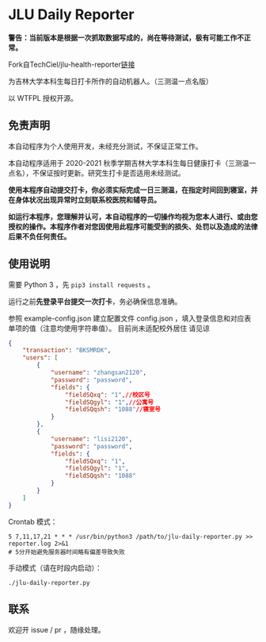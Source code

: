 # JLU Daily Reporter

__**警告：当前版本是根据一次抓取数据写成的，尚在等待测试，极有可能工作不正常。**__

Fork自TechCiel/jlu-health-reporter[链接](https://github.com/TechCiel/jlu-health-reporter)

为吉林大学本科生每日打卡所作的自动机器人。（三测温一点名版）

以 WTFPL 授权开源。

## 免责声明

本自动程序为个人使用开发，未经充分测试，不保证正常工作。

本自动程序适用于 2020-2021 秋季学期吉林大学本科生每日健康打卡（三测温一点名），不保证按时更新。研究生打卡是否适用未经测试。

**使用本程序自动提交打卡，你必须实际完成一日三测温，在指定时间回到寝室，并在身体状况出现异常时立刻联系校医院和辅导员。**

__**如运行本程序，您理解并认可，本自动程序的一切操作均视为您本人进行、或由您授权的操作。本程序作者对您因使用此程序可能受到的损失、处罚以及造成的法律后果不负任何责任。**__

## 使用说明

需要 Python 3 ，先 `pip3 install requests` 。

运行之前**先登录平台提交一次打卡**，务必确保信息准确。

参照 example-config.json 建立配置文件 config.json ，填入登录信息和对应表单项的值（注意均使用字符串值）。
目前尚未适配校外居住 请见谅

```json
{
	"transaction": "BKSMRDK",
	"users": [
		{
			"username": "zhangsan2120",
			"password": "password",
			"fields": {
				"fieldSQxq": "1",//校区号
				"fieldSQgyl": "1",//公寓号
				"fieldSQqsh": "1088"//寝室号
			}
		},
		{
			"username": "lisi2120",
			"password": "password",
			"fields": {
				"fieldSQxq": "1",
				"fieldSQgyl": "1",
				"fieldSQqsh": "1088"
			}
		}
	]
}

```



Crontab 模式：

```
5 7,11,17,21 * * * /usr/bin/python3 /path/to/jlu-daily-reporter.py >> reporter.log 2>&1
# 5分开始避免服务器时间略有偏差导致失败
```

手动模式（请在时段内启动）：

```
./jlu-daily-reporter.py
```

## 联系

欢迎开 issue / pr ，随缘处理。
